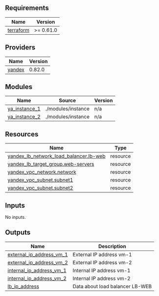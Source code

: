 ## Requirements

| Name | Version |
|------|---------|
| <a name="requirement_terraform"></a> [terraform](#requirement\_terraform) | >= 0.61.0 |

## Providers

| Name | Version |
|------|---------|
| <a name="provider_yandex"></a> [yandex](#provider\_yandex) | 0.82.0 |

## Modules

| Name | Source | Version |
|------|--------|---------|
| <a name="module_ya_instance_1"></a> [ya\_instance\_1](#module\_ya\_instance\_1) | ./modules/instance | n/a |
| <a name="module_ya_instance_2"></a> [ya\_instance\_2](#module\_ya\_instance\_2) | ./modules/instance | n/a |

## Resources

| Name | Type |
|------|------|
| [yandex_lb_network_load_balancer.lb-web](https://registry.terraform.io/providers/yandex-cloud/yandex/latest/docs/resources/lb_network_load_balancer) | resource |
| [yandex_lb_target_group.web-servers](https://registry.terraform.io/providers/yandex-cloud/yandex/latest/docs/resources/lb_target_group) | resource |
| [yandex_vpc_network.network](https://registry.terraform.io/providers/yandex-cloud/yandex/latest/docs/resources/vpc_network) | resource |
| [yandex_vpc_subnet.subnet1](https://registry.terraform.io/providers/yandex-cloud/yandex/latest/docs/resources/vpc_subnet) | resource |
| [yandex_vpc_subnet.subnet2](https://registry.terraform.io/providers/yandex-cloud/yandex/latest/docs/resources/vpc_subnet) | resource |

## Inputs

No inputs.

## Outputs

| Name | Description |
|------|-------------|
| <a name="output_external_ip_address_vm_1"></a> [external\_ip\_address\_vm\_1](#output\_external\_ip\_address\_vm\_1) | External IP address vm-1 |
| <a name="output_external_ip_address_vm_2"></a> [external\_ip\_address\_vm\_2](#output\_external\_ip\_address\_vm\_2) | External IP address vm-2 |
| <a name="output_internal_ip_address_vm_1"></a> [internal\_ip\_address\_vm\_1](#output\_internal\_ip\_address\_vm\_1) | Internal IP address vm-1 |
| <a name="output_internal_ip_address_vm_2"></a> [internal\_ip\_address\_vm\_2](#output\_internal\_ip\_address\_vm\_2) | Internal IP address vm-2 |
| <a name="output_lb_ip_address"></a> [lb\_ip\_address](#output\_lb\_ip\_address) | Data about load balancer LB-WEB |
